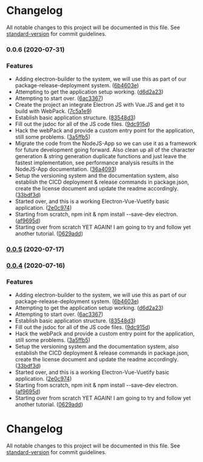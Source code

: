 # Changelog

All notable changes to this project will be documented in this file. See [standard-version](https://github.com/conventional-changelog/standard-version) for commit guidelines.

### 0.0.6 (2020-07-31)


### Features

* Adding electron-builder to the system, we will use this as part of our package-release-deployment system. ([6b4603e](https://github.com/SethEden/electronVueJS-App/commit/6b4603edce250102e15a27c72bc70bfd411fe878))
* Attempting to get the application setup working. ([d6d2a23](https://github.com/SethEden/electronVueJS-App/commit/d6d2a2323fcff70df0e605d964189f37ebbc8562))
* Attempting to start over. ([6ac3367](https://github.com/SethEden/electronVueJS-App/commit/6ac3367827b47f9dfcc96f9a7c746561d414533d))
* Create the project an integrate Electron JS with Vue.JS and get it to build with WebPack. ([7c5a1e9](https://github.com/SethEden/electronVueJS-App/commit/7c5a1e97c5fa0467761317edfbf39c980f61787b))
* Establish basic application structure. ([83548d3](https://github.com/SethEden/electronVueJS-App/commit/83548d3a2777b2b9276c6edb8c2c90d3092420d7))
* Fill out the jsdoc for all of the JS code files. ([9dc915d](https://github.com/SethEden/electronVueJS-App/commit/9dc915dcc74d4533cdd3873f2bb066c193767dcc))
* Hack the webPack and provide a custom entry point for the application, still some problems. ([3a5ffb5](https://github.com/SethEden/electronVueJS-App/commit/3a5ffb52b9711f588918317a1aee355a6f3c5943))
* Migrate the code from the NodeJS-App so we can use it as a framework for future development going forward. Also clean up all of the character generation & string generation duplicate functions and just leave the fastest implementation, see performance analysis results in the NodeJS-App documentation. ([36a4093](https://github.com/SethEden/electronVueJS-App/commit/36a4093113c3cb138c71eeddf92773ea05f3078a))
* Setup the versioning system and the documentation system, also establish the CICD deployment & release commands in package.json, create the license document and update the readme accordingly. ([33bdf3d](https://github.com/SethEden/electronVueJS-App/commit/33bdf3dba90f56a0d7e7ef6e7223a4c6947a071e))
* Started over, and this is a working Electron-Vue-Vuetify basic application. ([2e0c974](https://github.com/SethEden/electronVueJS-App/commit/2e0c974ee10b04067c1d26b7eb649a1c95da9ce8))
* Starting from scratch, npm init & npm install --save-dev electron. ([af9695d](https://github.com/SethEden/electronVueJS-App/commit/af9695dfcf749e52cb6bc289e29891cfcbd432b0))
* Starting over from scratch YET AGAIN! I am going to try and follow yet another tutorial. ([0629add](https://github.com/SethEden/electronVueJS-App/commit/0629addaf8b444ef10b204f0d75caaf9200fc6cb))

### [0.0.5](https://github.com/SethEden/electronVueJS-App/compare/v0.0.4...v0.0.5) (2020-07-17)

### [0.0.4](https://github.com/SethEden/electronVueJS-App/compare/v0.0.3...v0.0.4) (2020-07-16)


### Features

* Adding electron-builder to the system, we will use this as part of our package-release-deployment system. ([6b4603e](https://github.com/SethEden/electronVueJS-App/commit/6b4603edce250102e15a27c72bc70bfd411fe878))
* Attempting to get the application setup working. ([d6d2a23](https://github.com/SethEden/electronVueJS-App/commit/d6d2a2323fcff70df0e605d964189f37ebbc8562))
* Attempting to start over. ([6ac3367](https://github.com/SethEden/electronVueJS-App/commit/6ac3367827b47f9dfcc96f9a7c746561d414533d))
* Establish basic application structure. ([83548d3](https://github.com/SethEden/electronVueJS-App/commit/83548d3a2777b2b9276c6edb8c2c90d3092420d7))
* Fill out the jsdoc for all of the JS code files. ([9dc915d](https://github.com/SethEden/electronVueJS-App/commit/9dc915dcc74d4533cdd3873f2bb066c193767dcc))
* Hack the webPack and provide a custom entry point for the application, still some problems. ([3a5ffb5](https://github.com/SethEden/electronVueJS-App/commit/3a5ffb52b9711f588918317a1aee355a6f3c5943))
* Setup the versioning system and the documentation system, also establish the CICD deployment & release commands in package.json, create the license document and update the readme accordingly. ([33bdf3d](https://github.com/SethEden/electronVueJS-App/commit/33bdf3dba90f56a0d7e7ef6e7223a4c6947a071e))
* Started over, and this is a working Electron-Vue-Vuetify basic application. ([2e0c974](https://github.com/SethEden/electronVueJS-App/commit/2e0c974ee10b04067c1d26b7eb649a1c95da9ce8))
* Starting from scratch, npm init & npm install --save-dev electron. ([af9695d](https://github.com/SethEden/electronVueJS-App/commit/af9695dfcf749e52cb6bc289e29891cfcbd432b0))
* Starting over from scratch YET AGAIN! I am going to try and follow yet another tutorial. ([0629add](https://github.com/SethEden/electronVueJS-App/commit/0629addaf8b444ef10b204f0d75caaf9200fc6cb))

# Changelog

All notable changes to this project will be documented in this file. See [standard-version](https://github.com/conventional-changelog/standard-version) for commit guidelines.
